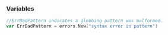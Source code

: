 ### Variables 
```go 
//ErrBadPattern indicates a globbing pattern was malformed.
var ErrBadPattern = errors.New("syntax error in pattern")
```
